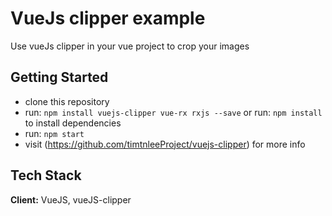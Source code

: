 
# VueJs clipper example

Use vueJs clipper in your vue project to crop your images


## Getting Started
- clone this repository
- run: `npm install vuejs-clipper vue-rx rxjs --save` or run: `npm install` to install dependencies
- run: `npm start`
- visit (https://github.com/timtnleeProject/vuejs-clipper) for more info

## Tech Stack

**Client:** VueJS, vueJS-clipper